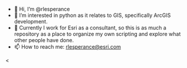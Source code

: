 - 👋 Hi, I’m @rlesperance
- 👀 I’m interested in python as it relates to GIS, specifically ArcGIS development.  
- 🌱 Currently I work for Esri as a consultant, so this is as much a repository as a place to organize my own scripting and explore what other people have done. 
- 📫 How to reach me:  rlesperance@esri.com


<
